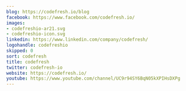 ```yaml
---
blog: https://codefresh.io/blog
facebook: https://www.facebook.com/codefresh.io/
images:
- codefreshio-ar21.svg
- codefreshio-icon.svg
linkedin: https://www.linkedin.com/company/codefresh/
logohandle: codefreshio
skipped: 0
sort: codefresh
title: codefresh
twitter: codefresh-io
website: https://codefresh.io/
youtube: https://www.youtube.com/channel/UC9r94SY6BqN05kXPIHsDXPg
---
```

